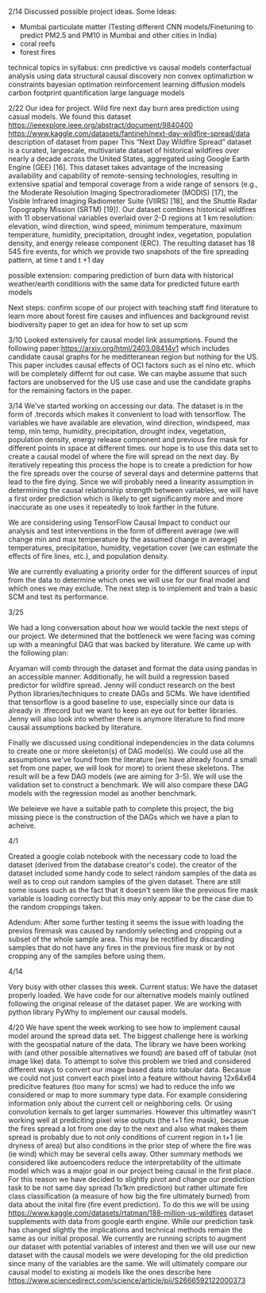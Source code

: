 2/14
Discussed possible project ideas. 
Some Ideas:
- Mumbai particulate matter (Testing different CNN models/Finetuning to predict PM2.5 and PM10 in Mumbai and other cities in India)
- coral reefs
- forest fires

technical topics in syllabus:
cnn
predictive vs causal models
conterfactual analysis using data
structural causal discovery
non convex optimatiztion w constraints
bayesian optimation
reinforcement learning
diffusion models
carbon footprint quantification
large language models

2/22
Our idea for project. 
Wild fire next day burn area prediction using casual models. 
We found this dataset https://ieeexplore.ieee.org/abstract/document/9840400 
https://www.kaggle.com/datasets/fantineh/next-day-wildfire-spread/data 
description of dataset from paper
        This “Next Day Wildfire Spread” dataset is a curated, largescale, multivariate dataset of historical wildfires over nearly
        a decade across the United States, aggregated using Google
        Earth Engine (GEE) [16]. This dataset takes advantage of the
        increasing availability and capability of remote-sensing technologies, resulting in extensive spatial and temporal coverage
        from a wide range of sensors (e.g., the Moderate Resolution
        Imaging Spectroradiometer (MODIS) [17], the Visible Infrared
        Imaging Radiometer Suite (VIIRS) [18], and the Shuttle Radar
        Topography Mission (SRTM) [19]). Our dataset combines
        historical wildfires with 11 observational variables overlaid
        over 2-D regions at 1 km resolution: elevation, wind direction,
        wind speed, minimum temperature, maximum temperature,
        humidity, precipitation, drought index, vegetation, population
        density, and energy release component (ERC). The resulting
        dataset has 18 545 fire events, for which we provide two
        snapshots of the fire spreading pattern, at time t and t +1 day

possible extension:
    comparing prediction of burn data with historical weather/earth conditions with the same data for predicted future earth models

Next steps:
    confirm scope of our project with teaching staff
    find literature to learn more about forest fire causes and influences and background
    revist biodiversity paper to get an idea for how to set up scm

3/10
Looked extensively for causal model link assumptions. Found the following paper:https://arxiv.org/html/2403.08414v1 which includes candidate causal graphs for he meditteranean region but nothing for the US. This paper includes causal effects of OCI factors such as el nino etc. which will be completely differnt for out case. We can maybe assume that such factors are unobserved for the US use case and use the candidate graphs for the remaining factors in the paper.


3/14
We've started working on accessing our data. The dataset is in the form of .trecords which makes it convenient to load with tensorflow. The variables we have available are elevation, wind direction, windspeed, max temp, min temp, humidity, precipitation, drought index, vegetation, population density, energy release component and previous fire mask for different points in space at different times. our hope is to use this data set to create a causal model of where the fire will spread on the next day. By iteratively repeating this process the hope is to create a prediction for how the fire spreads over the course of several days and determine patterns that lead to the fire dying. Since we will probably need a linearity assumption in determining the causal relationship strength between variables, we will have a first order prediction which is likely to get significantly more and more inaccurate as one uses it repeatedly to look farther in the future.

We are considering using TensorFlow Causal Impact to conduct our analysis and test interventions in the form of different average (we will change min and max temperature by the assumed change in average) temperatures, precipitation, humidity, vegetation cover (we can estimate the effects of fire lines, etc.), and population density.

We are currently evaluating a priority order for the different sources of input from the data to determine which ones we will use for our final model and which ones we may exclude. The next step is to implement and train a basic SCM and test its performance.


3/25

We had a long conversation about how we would tackle the next steps of our project. We determined that the bottleneck we were facing was coming up with a meaningful DAG that was backed by literature. We came up with the following plan:

Aryaman will comb through the dataset and format the data using pandas in an accessible manner. Additionally, he will build a regression based predictor for wildfire spread. Jenny will conduct research on the best Python libraries/techniques to create DAGs and SCMs. We have identified that tensorflow is a good baseline to use, especially since our data is already in .tfrecord but we want to keep an eye out for better libraries. Jenny will also look into whether there is anymore literature to find more causal assumptions backed by literature.

Finally we discussed using conditional independencies in the data columns to create one or more skeleton(s) of DAG model(s). We could use all the assumptions we've found from the literature (we have already found a small set from one paper, we will look for more) to orient these skeletons. The result will be a few DAG models (we are aiming for 3-5). We will use the validation set to construct a benchmark. We will also compare these DAG models with the regression model as another benchmark. 

We beleieve we have a suitable path to complete this project, the big missing piece is the construction of the DAGs which we have a plan to acheive.


4/1

Created a google colab notebook with the necessary code to load the dataset (derived from the database creator's code). the creator of the dataset included some handy code to select random samples of the data as well as to crop out random samples of the given dataset. There are still some issues such as the fact that it doesn't seem like the previous fire mask variable is loading correctly but this may only appear to be the case due to the random croppings taken.

Adendum: After some further testing it seems the issue with loading the previos firemask was caused by randomly selecting and cropping out a subset of the whole sample area. This may be rectified by discarding samples that do not have any fires in the previous fire mask or by not cropping any of the samples before using them.

4/14

Very busy with other classes this week.
Current status:
We have the dataset properly loaded.
We have code for our alternative models mainly outlined following the original release of the dataset paper.
We are working with python library PyWhy to implement our causal models. 

4/20
We have spent the week working to see how to implement causal model around the spread data set. The biggest challenge here is working with the geospatial nature of the data. The library we have been working with (and other possible alternatives we found) are based off of tabular (not image like) data. To attempt to solve this problem we tried and considered different ways to convert our image based data into tabular data. Becasue we could not just convert each pixel into a feature without having 12x64x64 predicitve features (too many for scms) we had to reduce the info we considered or map to more summary type data. For example considering information only about the current cell or neighboring cells. Or using convolution kernals to get larger summaries. However this ultimatley wasn't working well at prediciting pixel wise outputs (the t+1 fire mask), becasue the fires spread a lot from one day to the next and also what makes them spread is probably due to not only conditions of current region in t+1 (ie dryness of area) but also conditions in the prior step of where the fire was (ie wind) which may be several cells away. Other summary methods we considered like autoencoders reduce the interpretability of the ultimate model which was a major goal in our project being causal in the first place. 
For this reason we have decided to slightly pivot and change our prediction task to be not same day spread (1x1km prediction) but rather ultimate fire class classification (a measure of how big the fire ultimately burned) from data about the inital fire (fire event prediction). To do this we will be using https://www.kaggle.com/datasets/rtatman/188-million-us-wildfires dataset supplements with data from google earth engine. While our prediction task has changed slightly the implications and technical methods remain the same as our initial proposal. 
We currently are running scripts to augment our dataset with potential variables of interest and then we will use our new dataset with the causal models we were developing for the old prediction since many of the variables are the same. 
We will ultimately compare our causal model to existing ai models like the ones describe here https://www.sciencedirect.com/science/article/pii/S2666592122000373 
